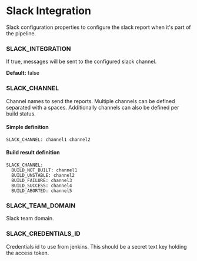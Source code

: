 # Slack Integration
Slack configuration properties to configure the slack report when it's part of the pipeline.

### SLACK_INTEGRATION
If true, messages will be sent to the configured slack channel.

**Default:** false

### SLACK_CHANNEL
Channel names to send the reports. Multiple channels can be defined separated with a spaces. Additionally channels can also be defined per build status.

#### Simple definition
```
SLACK_CHANNEL: channel1 channel2
```

#### Build result definition
```
SLACK_CHANNEL: 
  BUILD_NOT_BUILT: channel1
  BUILD_UNSTABLE: channel2
  BUILD_FAILURE: channel3
  BUILD_SUCCESS: channel4
  BUILD_ABORTED: channel5
```

### SLACK_TEAM_DOMAIN
Slack team domain.

### SLACK_CREDENTIALS_ID
Credentials id to use from jenkins. This should be a secret text key holding the access token.
